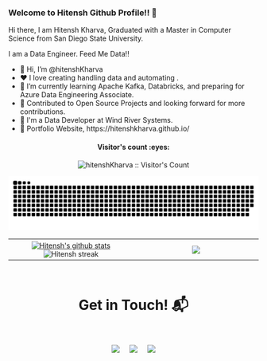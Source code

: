 ### Welcome to Hitensh Github Profile!! 👋

<p> Hi there, I am Hitensh Kharva, Graduated with a Master in Computer Science from San Diego State University. </p>
<p>I am a Data Engineer. Feed Me Data!!</p>

<ul>
  <li>👋 Hi, I’m @hitenshKharva</li>
  <li>❤️ I love creating handling data and automating .</li>
  <li>🌱 I’m currently learning Apache Kafka, Databricks, and preparing for Azure Data Engineering Associate.</li>
  <li>👯 Contributed to Open Source Projects and looking forward for more contributions.</li>
  <li>💼 I'm a Data Developer at Wind River Systems.</li>
  <li>🧐 Portfolio Website, https://hitenshkharva.github.io/</li>
</ul>

<h4 align="center">Visitor's count :eyes:</h4>

<p align="center"><img src="https://profile-counter.glitch.me/{hitenshKharva}/count.svg" alt="hitenshKharva :: Visitor's Count" /></p>

<div align="center">
  <a href="https://hitenshkharva.github.io/">
  <img  src="https://github.com/1999AZZAR/1999AZZAR/blob/main/resources/img/grid-snake.svg"
       alt="snake" /></a>
</div>

<p align="center">
  <!--- stats (start) -->
<table align="center">
<tr border="none">
<td width="50%" align="center">
  
<a href="https://github.com/hitenshKharva/github-readme-stats">
  <img align="center" src="https://github-readme-stats.anuraghazra1.vercel.app/api?username=hitenshKharva&show_icons=true&include_all_commits=true&theme=onedark" alt="Hitensh's github stats" />
</a>  
  <img  title="🔥 Get streak stats for your profile at git.io/streak-stats" alt="Hitensh streak" src="https://github-readme-streak-stats.herokuapp.com/?user=hitenshKharva&theme=dark&hide_border=false" /> 
</td>

<td width="50%" align="center">

  <img  align="center"  src="https://github-readme-stats.anuraghazra1.vercel.app/api/top-langs/?username=hitenshKharva&theme=dark&hide_border=false&no-bg=true&no-frame=true&langs_count=10"/>
  
  </td>
</tr>
</table>

<Br>
<h1 align="center">Get in Touch! 📬</h1>
<Br>
<p align="center">
<a href="https://www.linkedin.com/in/hitenshkharva" target="blank"><img align="center" src="https://img.shields.io/badge/Hitensh Kharva-0077B5?style=for-the-badge&logo=linkedin&logoColor=white" /></a> &nbsp;&nbsp;&nbsp;  <a href="mailto:hkharva3283@gmail.com" target="blank"><img align="center" src="https://img.shields.io/badge/hkharva3283@gmail.com-D14836?style=for-the-badge&logo=gmail&logoColor=white" /></a>    &nbsp;&nbsp;&nbsp;       <a href="https://www.github.com/hitenshKharva" target="blank"><img align="center" src="https://img.shields.io/badge/hitenshKharva-100000?style=for-the-badge&logo=github&logoColor=white" /></a>
</p>
<!--
**hitenshKharva/hitenshKharva** is a ✨ _special_ ✨ repository because its `README.md` (this file) appears on your GitHub profile.

Here are some ideas to get you started:

- 🔭 I’m currently working on ...
- 🌱 I’m currently learning ...
- 👯 I’m looking to collaborate on ...
- 🤔 I’m looking for help with ...
- 💬 Ask me about ...
- 📫 How to reach me: ...
- 😄 Pronouns: ...
- ⚡ Fun fact: ...
-->
